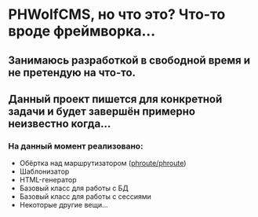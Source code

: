 <h1>PHWolfCMS, но что это? Что-то вроде фреймворка...</h1>
<h2>Занимаюсь разработкой в свободной время и не претендую на что-то.</h2>
<h2>Данный проект пишется для конкретной задачи и будет завершён примерно неизвестно когда...</h2>

<h3>На данный момент реализовано:</h3>
<ul>
    <li>Обёртка над маршрутизатором (<a href="https://github.com/mrjgreen/phroute">phroute/phroute</a>)</li>
    <li>Шаблонизатор</li>
    <li>HTML-генератор</li>
    <li>Базовый класс для работы с БД</li>
    <li>Базовый класс для работы с сессиями</li>
    <li>Некоторые другие вещи...</li>
</ul>
